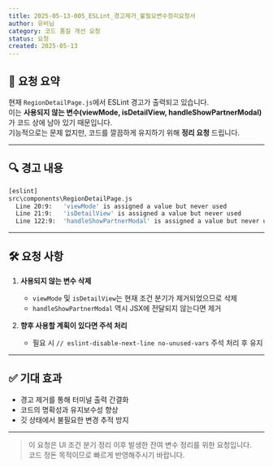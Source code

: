 ```yaml
---
title: 2025-05-13-005_ESLint_경고제거_불필요변수정리요청서
author: 유비님
category: 코드 품질 개선 요청
status: 요청
created: 2025-05-13
---
```


## 📌 요청 요약

현재 `RegionDetailPage.js`에서 ESLint 경고가 출력되고 있습니다.  
이는 **사용되지 않는 변수(viewMode, isDetailView, handleShowPartnerModal)** 가 코드 상에 남아 있기 때문입니다.  
기능적으로는 문제 없지만, 코드를 깔끔하게 유지하기 위해 **정리 요청** 드립니다.

---

## 🔍 경고 내용

```bash
[eslint]
src\components\RegionDetailPage.js
  Line 20:9:   'viewMode' is assigned a value but never used                no-unused-vars
  Line 21:9:   'isDetailView' is assigned a value but never used            no-unused-vars
  Line 122:9:  'handleShowPartnerModal' is assigned a value but never used  no-unused-vars
```

---

## 🛠 요청 사항

1. **사용되지 않는 변수 삭제**
   - `viewMode` 및 `isDetailView`는 현재 조건 분기가 제거되었으므로 삭제
   - `handleShowPartnerModal` 역시 JSX에 전달되지 않는다면 제거

2. **향후 사용할 계획이 있다면 주석 처리**
   - 필요 시 `// eslint-disable-next-line no-unused-vars` 주석 처리 후 유지

---

## ✅ 기대 효과

- 경고 제거를 통해 터미널 출력 간결화
- 코드의 명확성과 유지보수성 향상
- 깃 상태에서 불필요한 변경 추적 방지

---

> 이 요청은 UI 조건 분기 정리 이후 발생한 잔여 변수 정리를 위한 요청입니다.  
> 코드 정돈 목적이므로 빠르게 반영해주시기 바랍니다.
